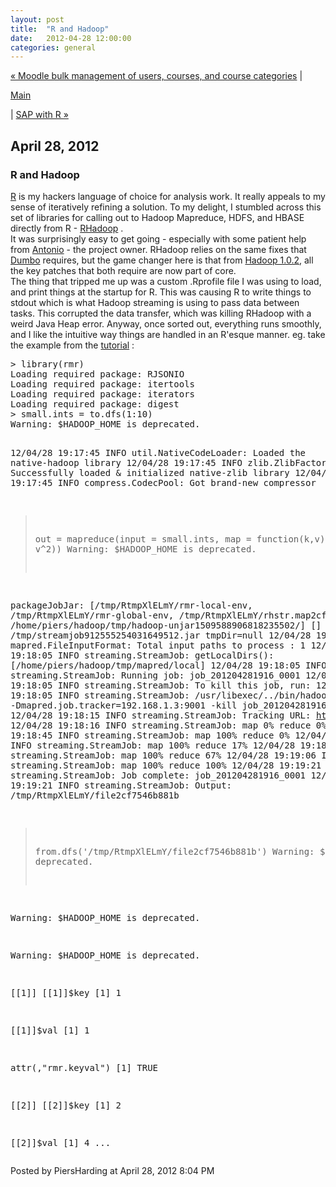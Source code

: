 ```yaml
---
layout: post
title:  "R and Hadoop"
date:   2012-04-28 12:00:00
categories: general
---
```

<p align="right">

<a href="http://www.piersharding.com/blog/archives/2012/04/moodle_bulk_man.html">&laquo; Moodle bulk management of users, courses, and course categories</a> |

<a href="http://www.piersharding.com/blog/">Main</a>

| <a href="http://www.piersharding.com/blog/archives/2012/06/sap_with_r.html">SAP with R &raquo;</a>

</p>

<h2>April 28, 2012</h2>

<h3>R and Hadoop</h3>

<p>
<a href="http://www.r-project.org/">R</a> is my hackers language of choice for analysis work.  It really appeals to my sense of iteratively refining a solution.  To my delight, I stumbled across this set of libraries for calling out to Hadoop Mapreduce, HDFS, and HBASE directly from R - <a href="https://github.com/RevolutionAnalytics/RHadoop">RHadoop</a> .
<br/>
It was surprisingly easy to get going - especially with some patient help from <a href="https://github.com/piccolbo">Antonio</a> - the project owner.  RHadoop relies on the same fixes that <a href="https://github.com/klbostee/dumbo/wiki">Dumbo</a> requires, but the game changer here is that from <a href="http://hadoop.apache.org/common/releases.html#3+Apr%2C+2012%3A+Release+1.0.2+available">Hadoop 1.0.2</a>, all the key patches that both require are now part of core.<br/>
The thing that tripped me up was a custom .Rprofile file I was using to load, and print things at the startup for R.  This was causing R to write things to stdout which is what Hadoop streaming is using to pass data between tasks.  This corrupted the data transfer, which was killing RHadoop with a weird Java Heap error.  Anyway, once sorted out, everything runs smoothly, and I like the intuitive way things are handled in an R'esque manner. eg. take the example from the <a href="https://github.com/RevolutionAnalytics/RHadoop/wiki/Tutorial">tutorial</a> :
<pre>
> library(rmr)
Loading required package: RJSONIO
Loading required package: itertools
Loading required package: iterators
Loading required package: digest
> small.ints = to.dfs(1:10)
Warning: $HADOOP_HOME is deprecated.

12/04/28 19:17:45 INFO util.NativeCodeLoader: Loaded the native-hadoop library
12/04/28 19:17:45 INFO zlib.ZlibFactory: Successfully loaded & initialized native-zlib library
12/04/28 19:17:45 INFO compress.CodecPool: Got brand-new compressor
> out = mapreduce(input = small.ints, map = function(k,v) keyval(v, v^2))
Warning: $HADOOP_HOME is deprecated.

packageJobJar: [/tmp/RtmpXlELmY/rmr-local-env, /tmp/RtmpXlELmY/rmr-global-env, 
                              /tmp/RtmpXlELmY/rhstr.map2cf71bf8a3a9, 
                              /home/piers/hadoop/tmp/hadoop-unjar1509588906818235502/] []
                              /tmp/streamjob912555254031649512.jar tmpDir=null
12/04/28 19:18:04 INFO mapred.FileInputFormat: Total input paths to process : 1
12/04/28 19:18:05 INFO streaming.StreamJob: getLocalDirs(): [/home/piers/hadoop/tmp/mapred/local]
12/04/28 19:18:05 INFO streaming.StreamJob: Running job: job_201204281916_0001
12/04/28 19:18:05 INFO streaming.StreamJob: To kill this job, run:
12/04/28 19:18:05 INFO streaming.StreamJob: /usr/libexec/../bin/hadoop job 
                             -Dmapred.job.tracker=192.168.1.3:9001 -kill job_201204281916_0001
12/04/28 19:18:15 INFO streaming.StreamJob: Tracking URL: http://192.168.1.3:50030/jobdetails.jsp?jobid=job_201204281916_0001
12/04/28 19:18:16 INFO streaming.StreamJob:  map 0%  reduce 0%
12/04/28 19:18:45 INFO streaming.StreamJob:  map 100%  reduce 0%
12/04/28 19:18:54 INFO streaming.StreamJob:  map 100%  reduce 17%
12/04/28 19:18:57 INFO streaming.StreamJob:  map 100%  reduce 67%
12/04/28 19:19:06 INFO streaming.StreamJob:  map 100%  reduce 100%
12/04/28 19:19:21 INFO streaming.StreamJob: Job complete: job_201204281916_0001
12/04/28 19:19:21 INFO streaming.StreamJob: Output: /tmp/RtmpXlELmY/file2cf7546b881b
> from.dfs('/tmp/RtmpXlELmY/file2cf7546b881b')
Warning: $HADOOP_HOME is deprecated.

Warning: $HADOOP_HOME is deprecated.

Warning: $HADOOP_HOME is deprecated.

[[1]]
[[1]]$key
[1] 1

[[1]]$val
[1] 1

attr(,"rmr.keyval")
[1] TRUE

[[2]]
[[2]]$key
[1] 2

[[2]]$val
[1] 4
...
</pre>
</p>


<div id="a000094more"><div id="more">

</div></div>

<p class="posted">Posted by PiersHarding at April 28, 2012  8:04 PM</p>





